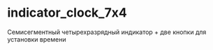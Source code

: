 # indicator_clock_7x4

Семисегментный четырехразрядный индикатор + две кнопки для установки времени
